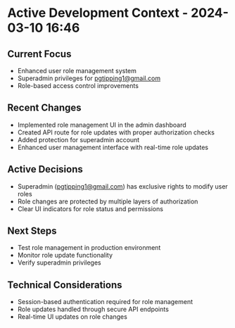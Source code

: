 # Active Development Context - 2024-03-10 16:46

## Current Focus

- Enhanced user role management system
- Superadmin privileges for pgtipping1@gmail.com
- Role-based access control improvements

## Recent Changes

- Implemented role management UI in the admin dashboard
- Created API route for role updates with proper authorization checks
- Added protection for superadmin account
- Enhanced user management interface with real-time role updates

## Active Decisions

- Superadmin (pgtipping1@gmail.com) has exclusive rights to modify user roles
- Role changes are protected by multiple layers of authorization
- Clear UI indicators for role status and permissions

## Next Steps

- Test role management in production environment
- Monitor role update functionality
- Verify superadmin privileges

## Technical Considerations

- Session-based authentication required for role management
- Role updates handled through secure API endpoints
- Real-time UI updates on role changes
